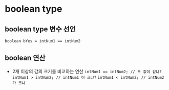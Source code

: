 # boolean type

## boolean type 변수 선언
```boolean bYes = intNum1 == intNum2``` 

 ## boolean 연산
 * 2개 이상의 값의 크기를 비교하는 연산
 ```intNum1 == intNum2; // 두 값이 같냐? ```
 ```intNum1 > intNum2; // intNum1 이 크냐?```
 ```intNum1 < intNum2; // intNum2 가 크냐```
